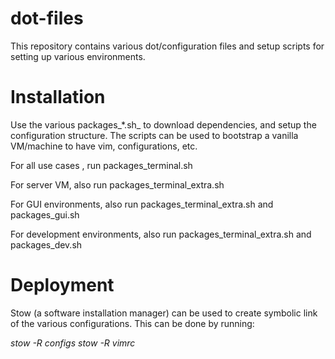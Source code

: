 # dot-files

This repository contains various dot/configuration files and setup scripts for
setting up various environments.

# Installation

Use the various packages_*.sh_ to download dependencies, and setup the
configuration structure. The scripts can be used to bootstrap a vanilla
VM/machine to have vim, configurations, etc.

For all use cases , run packages_terminal.sh

For server VM, also run packages_terminal_extra.sh

For GUI environments, also run packages_terminal_extra.sh and packages_gui.sh

For development environments, also run packages_terminal_extra.sh and packages_dev.sh

# Deployment

Stow (a software installation manager) can be used to create symbolic link
of the various configurations. This can be done by running:

_stow -R configs_
_stow -R vimrc_
